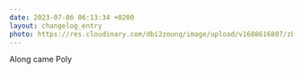 ```yaml
---
date: 2023-07-06 06:13:34 +0200
layout: changelog_entry
photo: https://res.cloudinary.com/dbi2zounq/image/upload/v1688616807/zbix4f1mopjksuwdkadx.jpg
---
```

Along came Poly
